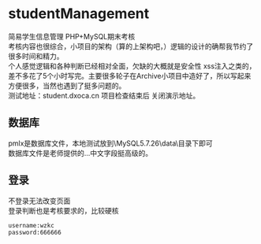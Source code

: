# studentManagement
简易学生信息管理 PHP+MySQL期末考核<br>
考核内容也很综合，小项目的架构（算的上架构吧，）逻辑的设计的确帮我节约了很多时间和精力。<br>
个人感觉逻辑和各种判断已经相对全面，欠缺的大概就是安全性 xss注入之类的，
差不多花了5个小时写完。主要很多轮子在Archive小项目中造好了，所以写起来方便很多，当然也遇到了挺多问题的。<br>
测试地址：student.dxoca.cn
项目检查结束后 关闭演示地址。
## 数据库
pmlx是数据库文件，本地测试放到\MySQL5.7.26\data\目录下即可<br>
数据库文件是老师提供的...中文字段挺高级的。<br>
## 登录
不登录无法改变页面<br>
登录判断也是考核要求的，比较硬核<br>
```
username:wzkc
password:666666
```
